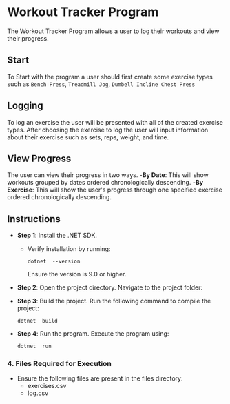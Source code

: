 # Workout Tracker Program

The Workout Tracker Program allows a user to log their workouts and view their progress.

## Start

To Start with the program a user should first create some exercise types such as
`Bench Press`, `Treadmill Jog`, `Dumbell Incline Chest Press`

## Logging

To log an exercise the user will be presented with all of the created exercise types. After choosing the exercise to log the user will input information about their exercise such as sets, reps, weight, and time.

## View Progress

The user can view their progress in two ways. -**By Date**: This will show workouts grouped by dates ordered chronologically descending. -**By Exercise**: This will show the user's progress through one specified exercise ordered chronologically descending.

## Instructions

- **Step 1**: Install the .NET SDK.

  - Verify installation by running:

    `dotnet  --version`

    Ensure the version is 9.0 or higher.

- **Step 2**: Open the project directory. Navigate to the project folder:
- **Step 3**: Build the project. Run the following command to compile the project:

  `dotnet  build`

- **Step 4**: Run the program. Execute the program using:

  `dotnet  run`

### 4. **Files Required for Execution**

- Ensure the following files are present in the files directory:
  - exercises.csv
  - log.csv
